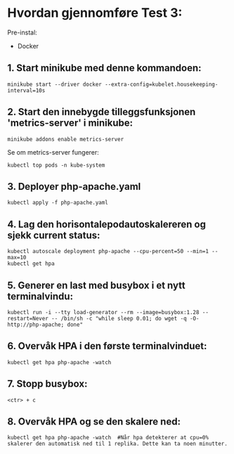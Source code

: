 # Hvordan gjennomføre Test 3:

Pre-instal:
- Docker

## 1. Start minikube med denne kommandoen:
```
minikube start --driver docker --extra-config=kubelet.housekeeping-interval=10s
```
## 2. Start den innebygde tilleggsfunksjonen 'metrics-server' i minikube:
```
minikube addons enable metrics-server
```
Se om metrics-server fungerer:
```
kubectl top pods -n kube-system            
```
## 3. Deployer php-apache.yaml
```
kubectl apply -f php-apache.yaml
```
## 4. Lag den horisontalepodautoskalereren og sjekk current status:
```
kubectl autoscale deployment php-apache --cpu-percent=50 --min=1 --max=10
kubectl get hpa
```
## 5. Generer en last med busybox i et nytt terminalvindu:
```
kubectl run -i --tty load-generator --rm --image=busybox:1.28 --restart=Never -- /bin/sh -c "while sleep 0.01; do wget -q -O- http://php-apache; done"
```
## 6. Overvåk HPA i den første terminalvinduet:
```
kubectl get hpa php-apache -watch
```
## 7. Stopp busybox:
```
<ctr> + c
```
## 8. Overvåk HPA og se den skalere ned:
```
kubectl get hpa php-apache -watch  #Når hpa detekterer at cpu=0% skalerer den automatisk ned til 1 replika. Dette kan ta noen minutter.
```

